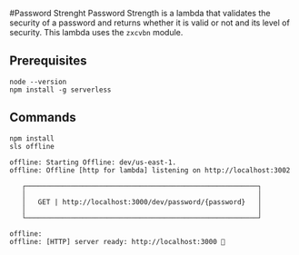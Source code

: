 #Password Strenght
Password Strength is a lambda that validates the security of a password and returns whether it is valid or not and its level of security.
This lambda uses the `zxcvbn` module.
## Prerequisites
``` shell
node --version
npm install -g serverless
```
## Commands

``` shell
npm install
sls offline
```


``` shell
offline: Starting Offline: dev/us-east-1.
offline: Offline [http for lambda] listening on http://localhost:3002

   ┌─────────────────────────────────────────────────────────┐
   │                                                         │
   │   GET | http://localhost:3000/dev/password/{password}   │
   │                                                         │
   └─────────────────────────────────────────────────────────┘

offline:
offline: [HTTP] server ready: http://localhost:3000 🚀
```

